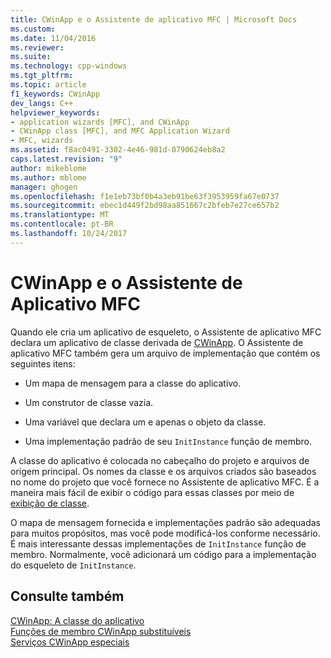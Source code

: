 ```yaml
---
title: CWinApp e o Assistente de aplicativo MFC | Microsoft Docs
ms.custom: 
ms.date: 11/04/2016
ms.reviewer: 
ms.suite: 
ms.technology: cpp-windows
ms.tgt_pltfrm: 
ms.topic: article
f1_keywords: CWinApp
dev_langs: C++
helpviewer_keywords:
- application wizards [MFC], and CWinApp
- CWinApp class [MFC], and MFC Application Wizard
- MFC, wizards
ms.assetid: f8ac0491-3302-4e46-981d-0790624eb8a2
caps.latest.revision: "9"
author: mikeblome
ms.author: mblome
manager: ghogen
ms.openlocfilehash: f1e1eb73bf0b4a3eb91be63f3953959fa67e0737
ms.sourcegitcommit: ebec1d449f2bd98aa851667c2bfeb7e27ce657b2
ms.translationtype: MT
ms.contentlocale: pt-BR
ms.lasthandoff: 10/24/2017
---
```

# <a name="cwinapp-and-the-mfc-application-wizard"></a>CWinApp e o Assistente de Aplicativo MFC
Quando ele cria um aplicativo de esqueleto, o Assistente de aplicativo MFC declara um aplicativo de classe derivada de [CWinApp](../mfc/reference/cwinapp-class.md). O Assistente de aplicativo MFC também gera um arquivo de implementação que contém os seguintes itens:  
  
-   Um mapa de mensagem para a classe do aplicativo.  
  
-   Um construtor de classe vazia.  
  
-   Uma variável que declara um e apenas o objeto da classe.  
  
-   Uma implementação padrão de seu `InitInstance` função de membro.  
  
 A classe do aplicativo é colocada no cabeçalho do projeto e arquivos de origem principal. Os nomes da classe e os arquivos criados são baseados no nome do projeto que você fornece no Assistente de aplicativo MFC. É a maneira mais fácil de exibir o código para essas classes por meio de [exibição de classe](http://msdn.microsoft.com/en-us/8d7430a9-3e33-454c-a9e1-a85e3d2db925).  
  
 O mapa de mensagem fornecida e implementações padrão são adequadas para muitos propósitos, mas você pode modificá-los conforme necessário. É mais interessante dessas implementações de `InitInstance` função de membro. Normalmente, você adicionará um código para a implementação do esqueleto de `InitInstance`.  
  
## <a name="see-also"></a>Consulte também  
 [CWinApp: A classe do aplicativo](../mfc/cwinapp-the-application-class.md)   
 [Funções de membro CWinApp substituíveis](../mfc/overridable-cwinapp-member-functions.md)   
 [Serviços CWinApp especiais](../mfc/special-cwinapp-services.md)

